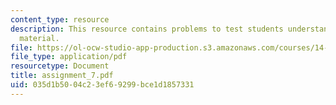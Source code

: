 ```yaml
---
content_type: resource
description: This resource contains problems to test students understanding of course
  material.
file: https://ol-ocw-studio-app-production.s3.amazonaws.com/courses/14-11-putting-social-sciences-to-the-test-field-experiments-in-economics-spring-2006/035d1b5004c23ef69299bce1d1857331_assignment_7.pdf
file_type: application/pdf
resourcetype: Document
title: assignment_7.pdf
uid: 035d1b50-04c2-3ef6-9299-bce1d1857331
---
```

